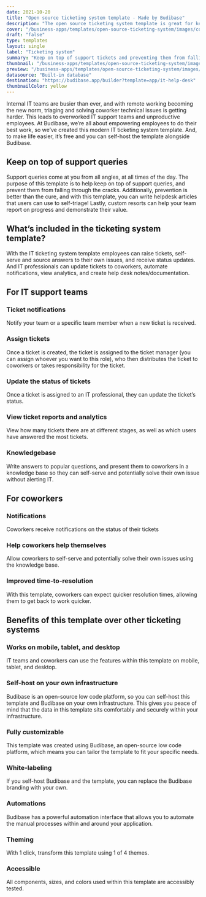 ```yaml
---
date: 2021-10-20
title: "Open source ticketing system template - Made by Budibase"
description: "The open source ticketing system template is great for keeping on top of support tickets and preventing them from falling through the cracks."
cover: "/business-apps/templates/open-source-ticketing-system/images/cover.png"
draft: "false"
type: templates
layout: single
label: "Ticketing system"
summary: "Keep on top of support tickets and preventing them from falling through the cracks."
thumbnail: "/business-apps/templates/open-source-ticketing-system/images/thumbnail.webp"
preview: "/business-apps/templates/open-source-ticketing-system/images/preview.gif"
datasource: "Built-in database"
destination: "https://budibase.app/builder?template=app/it-help-desk"
thumbnailColor: yellow
---
```




Internal IT teams are busier than ever, and with remote working becoming the new norm, triaging and solving coworker technical issues is getting harder. This leads to overworked IT support teams and unproductive employees. At Budibase, we’re all about empowering employees to do their best work, so we’ve created this modern IT ticketing system template. And, to make life easier, it’s free and you can self-host the template alongside Budibase.

## Keep on top of support queries

Support queries come at you from all angles, at all times of the day. The purpose of this template is to help keep on top of support queries, and prevent them from falling through the cracks. Additionally, prevention is better than the cure, and with this template, you can write helpdesk articles that users can use to self-triage! Lastly, custom resorts can help your team report on progress and demonstrate their value.

## What’s included in the ticketing system template?

With the IT ticketing system template employees can raise tickets, self-serve and source answers to their own issues, and receive status updates. And IT professionals can update tickets to coworkers, automate notifications, view analytics, and create help desk notes/documentation.

## For IT support teams

### Ticket notifications

Notify your team or a specific team member when a new ticket is received.

### Assign tickets

Once a ticket is created, the ticket is assigned to the ticket manager (you can assign whoever you want to this role), who then distributes the ticket to coworkers or takes responsibility for the ticket.

### Update the status of tickets

Once a ticket is assigned to an IT professional, they can update the ticket’s status. 

### View ticket reports and analytics

View how many tickets there are at different stages, as well as which users have answered the most tickets.

### Knowledgebase

Write answers to popular questions, and present them to coworkers in a knowledge base so they can self-serve and potentially solve their own issue without alerting IT.

## For coworkers

### Notifications

Coworkers receive notifications on the status of their tickets

### Help coworkers help themselves

Allow coworkers to self-serve and potentially solve their own issues using the knowledge base. 

### Improved time-to-resolution 

With this template, coworkers can expect quicker resolution times, allowing them to get back to work quicker.

## Benefits of this template over other ticketing systems

### Works on mobile, tablet, and desktop

IT teams and coworkers can use the features within this template on mobile, tablet, and desktop.

### Self-host on your own infrastructure

Budibase is an open-source low code platform, so you can self-host this template and Budibase on your own infrastructure. This gives you peace of mind that the data in this template sits comfortably and securely within your infrastructure.

### Fully customizable

This template was created using Budibase, an open-source low code platform, which means you can tailor the template to fit your specific needs.

### White-labeling

If you self-host Budibase and the template, you can replace the Budibase branding with your own.

### Automations

Budibase has a powerful automation interface that allows you to automate the manual processes within and around your application. 

### Theming

With 1 click, transform this template using 1 of 4 themes.

### Accessible

All components, sizes, and colors used within this template are accessibly tested.
